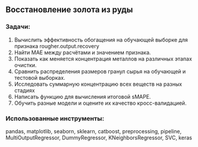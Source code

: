 ## Восстановление золота из руды
### Задачи:
1. Вычислить эффективность обогащения на обучающей выборке для признака rougher.output.recovery
2. Найти MAE между расчётами и значением признака.
3. Показать как меняется концентрация металлов на различных этапах очистки.
4. Сравнить распределения размеров гранул сырья на обучающей и тестовой выборках.
5. Исследовать суммарную концентрацию всех веществ на разных стадиях
6. Написать функцию для вычисления итоговой sMAPE.
7. Обучить разные модели и оцените их качество кросс-валидацией.

### Использованные инструменты:
pandas, matplotlib, seaborn, sklearn, catboost, preprocessing, pipeline, MultiOutputRegressor, DummyRegressor, KNeighborsRegressor, SVC, keras
